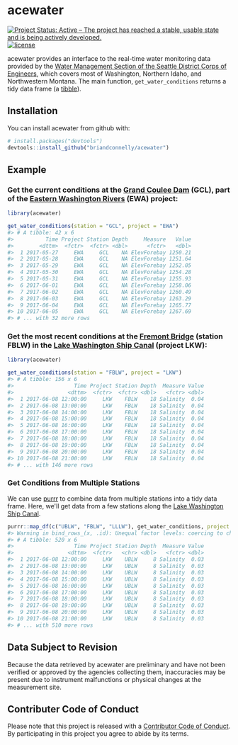 acewater
================

<!-- README.md is generated from README.Rmd. Please edit that file -->
[![Project Status: Active – The project has reached a stable, usable state and is being actively developed.](http://www.repostatus.org/badges/latest/active.svg)](http://www.repostatus.org/#active) [![license](https://img.shields.io/github/license/mashape/apistatus.svg)]()

acewater provides an interface to the real-time water monitoring data provided by the [Water Management Section of the Seattle District Corps of Engineers](http://www.nwd-wc.usace.army.mil/nws/hh/www/index.html), which covers most of Washington, Northern Idaho, and Northwestern Montana. The main function, `get_water_conditions` returns a tidy data frame (a [tibble](http://tibble.tidyverse.org)).

Installation
------------

You can install acewater from github with:

``` r
# install.packages("devtools")
devtools::install_github("briandconnelly/acewater")
```

Example
-------

### Get the current conditions at the [Grand Coulee Dam](https://en.wikipedia.org/wiki/Grand_Coulee_Dam) (GCL), part of the [Eastern Washington Rivers](http://www.nwd-wc.usace.army.mil/nws/hh/www/eastern.html) (EWA) project:

``` r
library(acewater)

get_water_conditions(station = "GCL", project = "EWA")
#> # A tibble: 42 x 6
#>          Time Project Station Depth     Measure   Value
#>        <dttm>  <fctr>  <fctr> <dbl>      <fctr>   <dbl>
#>  1 2017-05-27     EWA     GCL    NA ElevForebay 1250.21
#>  2 2017-05-28     EWA     GCL    NA ElevForebay 1251.64
#>  3 2017-05-29     EWA     GCL    NA ElevForebay 1252.05
#>  4 2017-05-30     EWA     GCL    NA ElevForebay 1254.28
#>  5 2017-05-31     EWA     GCL    NA ElevForebay 1255.93
#>  6 2017-06-01     EWA     GCL    NA ElevForebay 1258.06
#>  7 2017-06-02     EWA     GCL    NA ElevForebay 1260.49
#>  8 2017-06-03     EWA     GCL    NA ElevForebay 1263.29
#>  9 2017-06-04     EWA     GCL    NA ElevForebay 1265.77
#> 10 2017-06-05     EWA     GCL    NA ElevForebay 1267.69
#> # ... with 32 more rows
```

### Get the most recent conditions at the [Fremont Bridge](https://en.wikipedia.org/wiki/Fremont_Bridge_(Seattle)) (station FBLW) in the [Lake Washington Ship Canal](https://en.wikipedia.org/wiki/Lake_Washington_Ship_Canal) (project LKW):

``` r
library(acewater)

get_water_conditions(station = "FBLW", project = "LKW")
#> # A tibble: 156 x 6
#>                   Time Project Station Depth  Measure Value
#>                 <dttm>  <fctr>  <fctr> <dbl>   <fctr> <dbl>
#>  1 2017-06-08 12:00:00     LKW    FBLW    18 Salinity  0.04
#>  2 2017-06-08 13:00:00     LKW    FBLW    18 Salinity  0.04
#>  3 2017-06-08 14:00:00     LKW    FBLW    18 Salinity  0.04
#>  4 2017-06-08 15:00:00     LKW    FBLW    18 Salinity  0.04
#>  5 2017-06-08 16:00:00     LKW    FBLW    18 Salinity  0.04
#>  6 2017-06-08 17:00:00     LKW    FBLW    18 Salinity  0.04
#>  7 2017-06-08 18:00:00     LKW    FBLW    18 Salinity  0.04
#>  8 2017-06-08 19:00:00     LKW    FBLW    18 Salinity  0.04
#>  9 2017-06-08 20:00:00     LKW    FBLW    18 Salinity  0.04
#> 10 2017-06-08 21:00:00     LKW    FBLW    18 Salinity  0.04
#> # ... with 146 more rows
```

### Get Conditions from Multiple Stations

We can use [purrr](http://purrr.tidyverse.org) to combine data from multiple stations into a tidy data frame. Here, we'll get data from a few stations along the [Lake Washington Ship Canal](https://en.wikipedia.org/wiki/Lake_Washington_Ship_Canal).

``` r
purrr::map_df(c("UBLW", "FBLW", "LLLW"), get_water_conditions, project = "LKW")
#> Warning in bind_rows_(x, .id): Unequal factor levels: coercing to character
#> # A tibble: 520 x 6
#>                   Time Project Station Depth  Measure Value
#>                 <dttm>  <fctr>   <chr> <dbl>   <fctr> <dbl>
#>  1 2017-06-08 12:00:00     LKW    UBLW     8 Salinity  0.03
#>  2 2017-06-08 13:00:00     LKW    UBLW     8 Salinity  0.03
#>  3 2017-06-08 14:00:00     LKW    UBLW     8 Salinity  0.03
#>  4 2017-06-08 15:00:00     LKW    UBLW     8 Salinity  0.03
#>  5 2017-06-08 16:00:00     LKW    UBLW     8 Salinity  0.03
#>  6 2017-06-08 17:00:00     LKW    UBLW     8 Salinity  0.03
#>  7 2017-06-08 18:00:00     LKW    UBLW     8 Salinity  0.03
#>  8 2017-06-08 19:00:00     LKW    UBLW     8 Salinity  0.03
#>  9 2017-06-08 20:00:00     LKW    UBLW     8 Salinity  0.03
#> 10 2017-06-08 21:00:00     LKW    UBLW     8 Salinity  0.03
#> # ... with 510 more rows
```

Data Subject to Revision
------------------------

Because the data retrieved by acewater are preliminary and have not been verified or approved by the agencies collecting them, inaccuracies may be present due to instrument malfunctions or physical changes at the measurement site.

Contributer Code of Conduct
---------------------------

Please note that this project is released with a [Contributor Code of Conduct](CONDUCT.md). By participating in this project you agree to abide by its terms.
